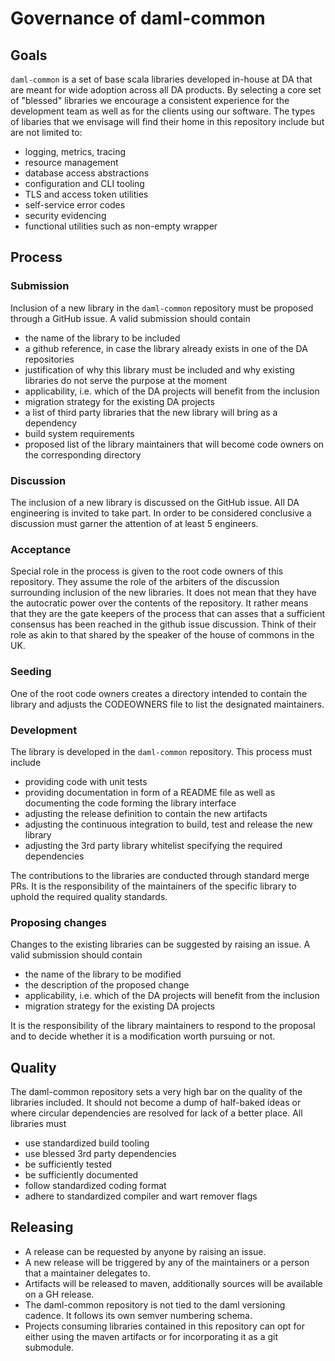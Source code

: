 # Governance of daml-common

## Goals

`daml-common` is a set of base scala libraries developed in-house at DA that are meant for wide adoption across all DA products. By selecting a core set of "blessed" libraries we encourage a consistent experience for the development team as well as for the clients using our software. The types of libaries that we envisage will find their home in this repository include but are not limited to:

* logging, metrics, tracing
* resource management
* database access abstractions
* configuration and CLI tooling
* TLS and access token utilities
* self-service error codes
* security evidencing
* functional utilities such as non-empty wrapper

## Process

### Submission
Inclusion of a new library in the `daml-common` repository must be proposed through a GitHub issue. A valid submission should contain
* the name of the library to be included
* a github reference, in case the library already exists in one of the DA repositories
* justification of why this library must be included and why existing libraries do not serve the purpose at the moment
* applicability, i.e. which of the DA projects will benefit from the inclusion
* migration strategy for the existing DA projects
* a list of third party libraries that the new library will bring as a dependency
* build system requirements
* proposed list of the library maintainers that will become code owners on the corresponding directory

### Discussion
The inclusion of a new library is discussed on the GitHub issue. All DA engineering is invited to take part. In order to be considered conclusive a discussion must garner the attention of at least 5 engineers.

### Acceptance
Special role in the process is given to the root code owners of this repository. They assume the role of the arbiters of the discussion surrounding inclusion of the new libraries. It does not mean that they have the autocratic power over the contents of the repository. It rather means that they are the gate keepers of the process that can asses that a sufficient consensus has been reached in the github issue discussion. Think of their role as akin to that shared by the speaker of the house of commons in the UK.

### Seeding
One of the root code owners creates a directory intended to contain the library and adjusts the CODEOWNERS file to list the designated maintainers.

### Development
The library is developed in the `daml-common` repository. This process must include
* providing code with unit tests
* providing documentation in form of a README file as well as documenting the code forming the library interface
* adjusting the release definition to contain the new artifacts
* adjusting the continuous integration to build, test and release the new library
* adjusting the 3rd party library whitelist specifying the required dependencies

The contributions to the libraries are conducted through standard merge PRs. It is the responsibility of the maintainers of the specific library to uphold the required quality standards.

### Proposing changes
Changes to the existing libraries can be suggested by raising an issue. A valid submission should contain
* the name of the library to be modified
* the description of the proposed change
* applicability, i.e. which of the DA projects will benefit from the inclusion
* migration strategy for the existing DA projects

It is the responsibility of the library maintainers to respond to the proposal and to decide whether it is a modification worth pursuing or not.

## Quality

The daml-common repository sets a very high bar on the quality of the libraries included. It should not become a dump of half-baked ideas or where circular dependencies are resolved for lack of a better place. All libraries must
* use standardized build tooling
* use blessed 3rd party dependencies
* be sufficiently tested
* be sufficiently documented
* follow standardized coding format
* adhere to standardized compiler and wart remover flags

## Releasing

* A release can be requested by anyone by raising an issue.
* A new release will be triggered by any of the maintainers or a person that a maintainer delegates to.
* Artifacts will be released to maven, additionally sources will be available on a GH release.
* The daml-common repository is not tied to the daml versioning cadence. It follows its own semver numbering schema.
* Projects consuming libraries contained in this repository can opt for either using the maven artifacts or for incorporating it as a git submodule.
